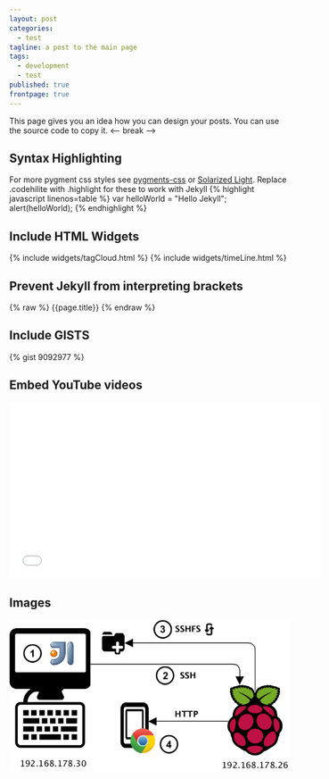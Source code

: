 ```yaml
---
layout: post
categories: 
  - test
tagline: a post to the main page
tags: 
  - development
  - test
published: true
frontpage: true
---
```

This page gives you an idea how you can design your posts. You can use the source code to copy it.
<-- break -->
## Syntax Highlighting

For more pygment css styles see [pygments-css](https://github.com/richleland/pygments-css) or [Solarized Light](http://ethanschoonover.com/solarized). Replace .codehilite with .highlight for these to work with Jekyll
{% highlight javascript linenos=table %}
var helloWorld = "Hello Jekyll";
alert(helloWorld);
{% endhighlight %}

## Include HTML Widgets
{% include widgets/tagCloud.html %}
{% include widgets/timeLine.html %}

## Prevent Jekyll from interpreting brackets
{% raw %}
{{page.title}}
{% endraw %}

## Include GISTS
{% gist 9092977 %}

## Embed YouTube videos
<iframe width="560" height="315"  src="//www.youtube.com/embed/XK-dLdLQdIE" frameborder="0"></iframe>

## Images
![Develop local, run remote](/assets/images/DevEnvironment.png)



